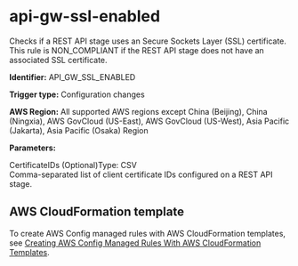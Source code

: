 # api\-gw\-ssl\-enabled<a name="api-gw-ssl-enabled"></a>

Checks if a REST API stage uses an Secure Sockets Layer \(SSL\) certificate\. This rule is NON\_COMPLIANT if the REST API stage does not have an associated SSL certificate\. 

**Identifier:** API\_GW\_SSL\_ENABLED

**Trigger type:** Configuration changes

**AWS Region:** All supported AWS regions except China \(Beijing\), China \(Ningxia\), AWS GovCloud \(US\-East\), AWS GovCloud \(US\-West\), Asia Pacific \(Jakarta\), Asia Pacific \(Osaka\) Region

**Parameters:**

CertificateIDs \(Optional\)Type: CSV  
Comma\-separated list of client certificate IDs configured on a REST API stage\.

## AWS CloudFormation template<a name="w79aac11c32c17b7c23c15"></a>

To create AWS Config managed rules with AWS CloudFormation templates, see [Creating AWS Config Managed Rules With AWS CloudFormation Templates](aws-config-managed-rules-cloudformation-templates.md)\.